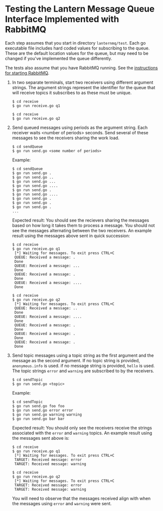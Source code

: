 # Testing the Lantern Message Queue Interface Implemented with RabbitMQ

Each step assumes that you start in directory `lanternmq/test`. Each go executable file includes hard coded values for subscribing to the queue. These are the default location values for the queue, but may need to be changed if you've implemented the queue differently.

The tests also assume that you have RabbitMQ running. See the [instructions for starting RabbitMQ](../README.md#rabbitmq).

1. In two separate terminals, start two receivers using different argument strings.
   The argument strings represent the identifier for the queue that will receive topics it subscribes to as these must be unique.
   ```
   $ cd receive
   $ go run receive.go q1
   ```
   ```
   $ cd receive
   $ go run receive.go q2
   ```
1. Send queued messages using periods as the argument string. Each receiver waits \<number of periods\> seconds. Send several of these messages to see the receivers sharing the work load.
   ```
   $ cd sendQueue
   $ go run send.go <some number of periods>
   ```

   Example:

   ```
   $ cd sendQueue
   $ go run send.go .
   $ go run send.go ..
   $ go run send.go ...
   $ go run send.go ....
   $ go run send.go .
   $ go run send.go ....
   $ go run send.go .
   $ go run send.go .
   $ go run send.go .
   ...
   ```

   Expected result: You should see the recievers sharing the messages based on how long it takes them to process a message. You should not see the messages alternating between the two receivers. An example result using the messages above sent in quick succession:

   ```
   $ cd receive
   $ go run receive.go q1
    [*] Waiting for messages. To exit press CTRL+C
    QUEUE: Received a message: .
    Done
    QUEUE: Received a message: ...
    Done
    QUEUE: Received a message: .
    Done
    QUEUE: Received a message: ....
    Done
   ``` 

   ```
   $ cd receive
   $ go run receive.go q2
    [*] Waiting for messages. To exit press CTRL+C
    QUEUE: Received a message: ..
    Done
    QUEUE: Received a message: ....
    Done
    QUEUE: Received a message: .
    Done
    QUEUE: Received a message: .
    Done
    QUEUE: Received a message: .
    Done
   ```

1. Send topic messages using a topic string as the first argument and the message as the second argument. If no topic string is provided, `anonymous.info` is used. if no message string is provided, `hello` is used. The topic strings `error` and `warning` are subscribed to by the receivers.

   ```
   $ cd sendTopic
   $ go run send.go <topic>
   ```

   Example:

   ```
   $ cd sendTopic
   $ go run send.go foo foo
   $ go run send.go error error
   $ go run send.go warning warning
   $ go run send.go bar bar
   ```

   Expected result: You should only see the receivers receive the strings associated with the `error` and `warning` topics. An example result using the messages sent above is:


   ```
   $ cd receive
   $ go run receive.go q1
    [*] Waiting for messages. To exit press CTRL+C
    TARGET: Received message: error
    TARGET: Received message: warning
   ``` 

   ```
   $ cd receive
   $ go run receive.go q2
    [*] Waiting for messages. To exit press CTRL+C
    TARGET: Received message: error
    TARGET: Received message: warning
   ```

   You will need to observe that the messages received align with when the messages using `error` and `warning` were sent.